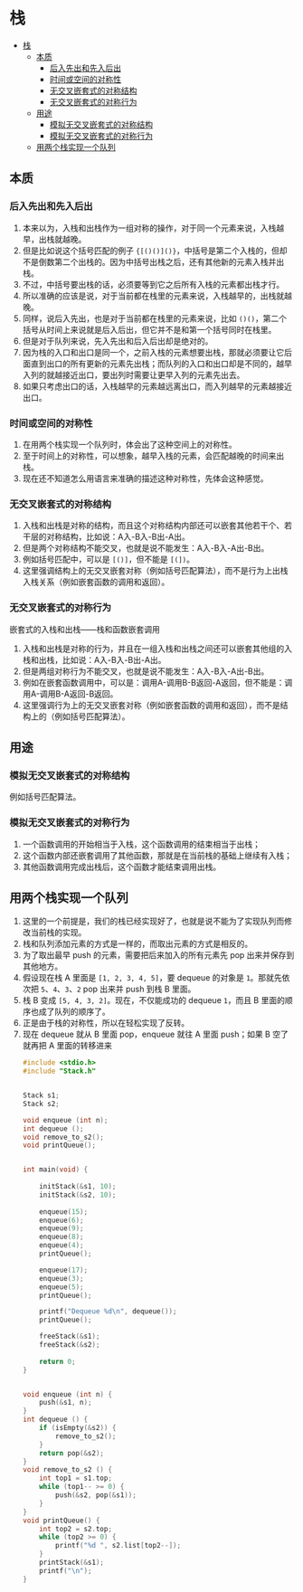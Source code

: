 # 栈


<!-- TOC -->

- [栈](#栈)
    - [本质](#本质)
        - [后入先出和先入后出](#后入先出和先入后出)
        - [时间或空间的对称性](#时间或空间的对称性)
        - [无交叉嵌套式的对称结构](#无交叉嵌套式的对称结构)
        - [无交叉嵌套式的对称行为](#无交叉嵌套式的对称行为)
    - [用途](#用途)
        - [模拟无交叉嵌套式的对称结构](#模拟无交叉嵌套式的对称结构)
        - [模拟无交叉嵌套式的对称行为](#模拟无交叉嵌套式的对称行为)
    - [用两个栈实现一个队列](#用两个栈实现一个队列)

<!-- /TOC -->


## 本质
### 后入先出和先入后出
1. 本来以为，入栈和出栈作为一组对称的操作，对于同一个元素来说，入栈越早，出栈就越晚。
2. 但是比如说这个括号匹配的例子 `{[()()]()}`，中括号是第二个入栈的，但却不是倒数第二个出栈的。因为中括号出栈之后，还有其他新的元素入栈并出栈。
3. 不过，中括号要出栈的话，必须要等到它之后所有入栈的元素都出栈才行。
4. 所以准确的应该是说，对于当前都在栈里的元素来说，入栈越早的，出栈就越晚。
5. 同样，说后入先出，也是对于当前都在栈里的元素来说，比如 `()()`，第二个括号从时间上来说就是后入后出，但它并不是和第一个括号同时在栈里。
6. 但是对于队列来说，先入先出和后入后出却是绝对的。
7. 因为栈的入口和出口是同一个，之前入栈的元素想要出栈，那就必须要让它后面直到出口的所有更新的元素先出栈；而队列的入口和出口却是不同的，越早入列的就越接近出口，要出列时需要让更早入列的元素先出去。
8. 如果只考虑出口的话，入栈越早的元素越远离出口，而入列越早的元素越接近出口。

### 时间或空间的对称性
1. 在用两个栈实现一个队列时，体会出了这种空间上的对称性。
2. 至于时间上的对称性，可以想象，越早入栈的元素，会匹配越晚的时间来出栈。
3. 现在还不知道怎么用语言来准确的描述这种对称性，先体会这种感觉。

### 无交叉嵌套式的对称结构
1. 入栈和出栈是对称的结构，而且这个对称结构内部还可以嵌套其他若干个、若干层的对称结构，比如说：A入-B入-B出-A出。
2. 但是两个对称结构不能交叉，也就是说不能发生：A入-B入-A出-B出。
3. 例如括号匹配中，可以是 `[()]`，但不能是 `[(])`。
4. 这里强调结构上的无交叉嵌套对称（例如括号匹配算法），而不是行为上出栈入栈关系（例如嵌套函数的调用和返回）。

### 无交叉嵌套式的对称行为
嵌套式的入栈和出栈——栈和函数嵌套调用
1. 入栈和出栈是对称的行为，并且在一组入栈和出栈之间还可以嵌套其他组的入栈和出栈，比如说：A入-B入-B出-A出。
2. 但是两组对称行为不能交叉，也就是说不能发生：A入-B入-A出-B出。
3. 例如在嵌套函数调用中，可以是：调用A-调用B-B返回-A返回，但不能是：调用A-调用B-A返回-B返回。
4. 这里强调行为上的无交叉嵌套对称（例如嵌套函数的调用和返回），而不是结构上的（例如括号匹配算法）。


## 用途
### 模拟无交叉嵌套式的对称结构
例如括号匹配算法。

### 模拟无交叉嵌套式的对称行为
1. 一个函数调用的开始相当于入栈，这个函数调用的结束相当于出栈；
2. 这个函数内部还嵌套调用了其他函数，那就是在当前栈的基础上继续有入栈；
3. 其他函数调用完成出栈后，这个函数才能结束调用出栈。


## 用两个栈实现一个队列
1. 这里的一个前提是，我们的栈已经实现好了，也就是说不能为了实现队列而修改当前栈的实现。
2. 栈和队列添加元素的方式是一样的，而取出元素的方式是相反的。
3. 为了取出最早 push 的元素，需要把后来加入的所有元素先 pop 出来并保存到其他地方。
4. 假设现在栈 A 里面是 `[1, 2, 3, 4, 5]`，要 dequeue 的对象是 `1`。那就先依次把 `5`、`4`、`3`、`2` pop 出来并 push 到栈 B 里面。
5. 栈 B 变成 `[5, 4, 3, 2]`。现在，不仅能成功的 dequeue `1`，而且 B 里面的顺序也成了队列的顺序了。
6. 正是由于栈的对称性，所以在轻松实现了反转。
7. 现在 dequeue 就从 B 里面 pop，enqueue 就往 A 里面 push；如果 B 空了就再把 A 里面的转移进来
    ```cpp
    #include <stdio.h>
    #include "Stack.h"


    Stack s1;
    Stack s2;

    void enqueue (int n);
    int dequeue ();
    void remove_to_s2();
    void printQueue();


    int main(void) {
        
        initStack(&s1, 10);
        initStack(&s2, 10);
        
        enqueue(15);
        enqueue(6);
        enqueue(9);
        enqueue(8);
        enqueue(4);
        printQueue();

        enqueue(17);
        enqueue(3);
        enqueue(5);
        printQueue();

        printf("Dequeue %d\n", dequeue());
        printQueue();

        freeStack(&s1);
        freeStack(&s2);
        
        return 0;
    }


    void enqueue (int n) {
        push(&s1, n);
    }
    int dequeue () {
        if (isEmpty(&s2)) {
            remove_to_s2();
        }
        return pop(&s2);
    }
    void remove_to_s2 () {
        int top1 = s1.top;
        while (top1-- >= 0) {
            push(&s2, pop(&s1));
        }
    }
    void printQueue() {
        int top2 = s2.top;
        while (top2 >= 0) {
            printf("%d ", s2.list[top2--]);
        }
        printStack(&s1);
        printf("\n");
    }
    ```
